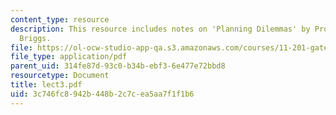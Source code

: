 ```yaml
---
content_type: resource
description: This resource includes notes on 'Planning Dilemmas' by Prof. de Souza
  Briggs.
file: https://ol-ocw-studio-app-qa.s3.amazonaws.com/courses/11-201-gateway-planning-action-fall-2005/3c746fc8942b448b2c7cea5aa7f1f1b6_lect3.pdf
file_type: application/pdf
parent_uid: 314fe87d-93c0-b34b-ebf3-6e477e72bbd8
resourcetype: Document
title: lect3.pdf
uid: 3c746fc8-942b-448b-2c7c-ea5aa7f1f1b6
---
```


